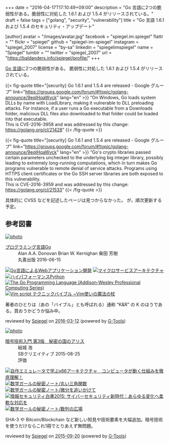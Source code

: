 +++
date = "2016-04-17T17:10:49+09:00"
description = "Go 言語に2つの脆弱性がある。脆弱性に対処した 1.6.1 および 1.5.4 がリリースされている。"
draft = false
tags = ["golang", "security", "vulnerability"]
title = "Go 言語 1.6.1 および 1.5.4 のセキュリティ・アップデート"

[author]
  avatar = "/images/avatar.jpg"
  facebook = "spiegel.im.spiegel"
  flattr = ""
  flickr = "spiegel"
  github = "spiegel-im-spiegel"
  instagram = "spiegel_2007"
  license = "by-sa"
  linkedin = "spiegelimspiegel"
  name = "Spiegel"
  tumblr = ""
  twitter = "spiegel_2007"
  url = "https://baldanders.info/spiegel/profile/"
+++

[Go 言語]に2つの脆弱性がある。
脆弱性に対処した 1.6.1 および 1.5.4 がリリースされている。

{{< fig-quote title="[security] Go 1.6.1 and 1.5.4 are released - Google グループ" link="https://groups.google.com/forum/#!topic/golang-announce/9eqIHqaWvck" lang="en" >}}
<q>On Windows, Go loads system DLLs by name with LoadLibrary, making it vulnerable to DLL preloading attacks. For instance, if a user runs a Go executable from a Downloads folder, malicious DLL files also downloaded to that folder could be loaded into that executable.<br>
This is CVE-2016-3958 and was addressed by this change: <a href="https://golang.org/cl/21428">https://golang.org/cl/21428</a></q>
{{< /fig-quote >}}

{{< fig-quote title="[security] Go 1.6.1 and 1.5.4 are released - Google グループ" link="https://groups.google.com/forum/#!topic/golang-announce/9eqIHqaWvck" lang="en" >}}
<q>Go's crypto libraries passed certain parameters unchecked to the underlying big integer library, possibly leading to extremely long-running computations, which in turn makes Go programs vulnerable to remote denial of service attacks.  Programs using HTTPS client certificates or the Go SSH server libraries are both exposed to this vulnerability.<br>
This is CVE-2016-3959 and was addressed by this change: <a href="https://golang.org/cl/21533">https://golang.org/cl/21533</a></q>
{{< /fig-quote >}}

具体的に CVSS などを記述したページは見つからなかった。
が，順次更新する予定。

[Go 言語]: https://golang.org/ "The Go Programming Language"

## 参考図書

<div class="hreview" ><a class="item url" href="https://www.amazon.co.jp/exec/obidos/ASIN/4621300253/baldandersinf-22/"><img src="https://images-fe.ssl-images-amazon.com/images/I/41aCueik45L._SL160_.jpg" alt="photo" class="photo"  /></a><dl ><dt class="fn"><a class="item url" href="https://www.amazon.co.jp/exec/obidos/ASIN/4621300253/baldandersinf-22/">プログラミング言語Go</a></dt><dd>Alan A.A. Donovan Brian W. Kernighan 柴田 芳樹 </dd><dd>丸善出版 2016-06-15</dd></dl><p class="similar"><a href="https://www.amazon.co.jp/exec/obidos/ASIN/4873117526/baldandersinf-22/" target="_top"><img src="https://images-fe.ssl-images-amazon.com/images/P/4873117526.09._SCTHUMBZZZ_.jpg"  alt="Go言語によるWebアプリケーション開発"  /></a> <a href="https://www.amazon.co.jp/exec/obidos/ASIN/4873117607/baldandersinf-22/" target="_top"><img src="https://images-fe.ssl-images-amazon.com/images/P/4873117607.09._SCTHUMBZZZ_.jpg"  alt="マイクロサービスアーキテクチャ"  /></a> <a href="https://www.amazon.co.jp/exec/obidos/ASIN/4873117402/baldandersinf-22/" target="_top"><img src="https://images-fe.ssl-images-amazon.com/images/P/4873117402.09._SCTHUMBZZZ_.jpg"  alt="ハイパフォーマンスPython"  /></a> <a href="https://www.amazon.co.jp/exec/obidos/ASIN/0134190440/baldandersinf-22/" target="_top"><img src="https://images-fe.ssl-images-amazon.com/images/P/0134190440.09._SCTHUMBZZZ_.jpg"  alt="The Go Programming Language (Addison-Wesley Professional Computing Series)"  /></a> <a href="https://www.amazon.co.jp/exec/obidos/ASIN/4774166340/baldandersinf-22/" target="_top"><img src="https://images-fe.ssl-images-amazon.com/images/P/4774166340.09._SCTHUMBZZZ_.jpg"  alt="Vim script テクニックバイブル ~Vim使いの魔法の杖"  /></a> </p>
<p class="description">著者のひとりは（あの「バイブル」とも呼ばれる）通称 “K&amp;R” の K のほうである。買おうかどうか悩み中。</p>
<p class="gtools" >reviewed by <a href='#maker' class='reviewer'>Spiegel</a> on <abbr class="dtreviewed" title="2016-03-12">2016-03-12</abbr> (powered by <a href="http://www.goodpic.com/mt/aws/index.html" >G-Tools</a>)</p>
</div>

<div class="hreview" ><a class="item url" href="https://www.amazon.co.jp/exec/obidos/ASIN/B015643CPE/baldandersinf-22/"><img src="https://images-fe.ssl-images-amazon.com/images/I/51t6yHHVwEL._SL160_.jpg" alt="photo" class="photo"  /></a><dl ><dt class="fn"><a class="item url" href="https://www.amazon.co.jp/exec/obidos/ASIN/B015643CPE/baldandersinf-22/">暗号技術入門 第3版　秘密の国のアリス</a></dt><dd>結城 浩 </dd><dd>SBクリエイティブ 2015-08-25</dd><dd>評価<abbr class="rating" title="5"><img src="https://images-fe.ssl-images-amazon.com/images/G/01/detail/stars-5-0.gif" alt="" /></abbr> </dd></dl><p class="similar"><a href="https://www.amazon.co.jp/exec/obidos/ASIN/B0148FQNVC/baldandersinf-22/" target="_top"><img src="https://images-fe.ssl-images-amazon.com/images/P/B0148FQNVC.09._SCTHUMBZZZ_.jpg"  alt="自作エミュレータで学ぶx86アーキテクチャ　コンピュータが動く仕組みを徹底理解！"  /></a> <a href="https://www.amazon.co.jp/exec/obidos/ASIN/B00W6NCLJM/baldandersinf-22/" target="_top"><img src="https://images-fe.ssl-images-amazon.com/images/P/B00W6NCLJM.09._SCTHUMBZZZ_.jpg"  alt="数学ガールの秘密ノート/丸い三角関数"  /></a> <a href="https://www.amazon.co.jp/exec/obidos/ASIN/B00Y9EYOIW/baldandersinf-22/" target="_top"><img src="https://images-fe.ssl-images-amazon.com/images/P/B00Y9EYOIW.09._SCTHUMBZZZ_.jpg"  alt="数学ガールの秘密ノート/微分を追いかけて"  /></a> <a href="https://www.amazon.co.jp/exec/obidos/ASIN/B012BYBTZC/baldandersinf-22/" target="_top"><img src="https://images-fe.ssl-images-amazon.com/images/P/B012BYBTZC.09._SCTHUMBZZZ_.jpg"  alt="情報セキュリティ白書2015: サイバーセキュリティ新時代：あらゆる変化へ柔軟な対応を"  /></a> <a href="https://www.amazon.co.jp/exec/obidos/ASIN/B00W6NCLL0/baldandersinf-22/" target="_top"><img src="https://images-fe.ssl-images-amazon.com/images/P/B00W6NCLL0.09._SCTHUMBZZZ_.jpg"  alt="数学ガールの秘密ノート/数列の広場"  /></a> </p>
<p class="description">SHA-3 や Bitcoin/Blockchain など新しい知見や技術要素を大幅追加。暗号技術を使うだけならこれ1冊でとりあえず無問題。</p>
<p class="gtools" >reviewed by <a href='#maker' class='reviewer'>Spiegel</a> on <abbr class="dtreviewed" title="2015-09-20">2015-09-20</abbr> (powered by <a href="http://www.goodpic.com/mt/aws/index.html" >G-Tools</a>)</p>
</div>
